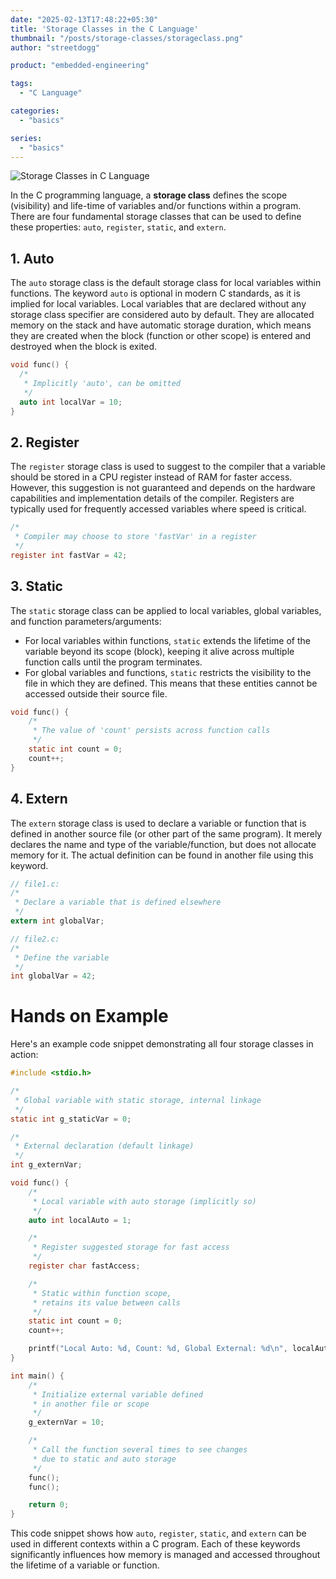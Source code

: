 ```yaml
---
date: "2025-02-13T17:48:22+05:30"
title: 'Storage Classes in the C Language'
thumbnail: "/posts/storage-classes/storageclass.png"
author: "streetdogg"

product: "embedded-engineering"

tags:
  - "C Language"

categories:
  - "basics"

series:
  - "basics"
---
```


![](/posts/storage-classes/storageclass.png "Storage Classes in C Language")

In the C programming language, a **storage class** defines the scope (visibility) and life-time of variables and/or functions within a program. There are four fundamental storage classes that can be used to define these properties: `auto`, `register`, `static`, and `extern`.

<!--more-->

## 1. Auto
The `auto` storage class is the default storage class for local variables within functions. The keyword `auto` is optional in modern C standards, as it is implied for local variables. Local variables that are declared without any storage class specifier are considered auto by default. They are allocated memory on the stack and have automatic storage duration, which means they are created when the block (function or other scope) is entered and destroyed when the block is exited.

```c
void func() {
  /*
   * Implicitly 'auto', can be omitted
   */
  auto int localVar = 10;
}
```

## 2. Register
The `register` storage class is used to suggest to the compiler that a variable should be stored in a CPU register instead of RAM for faster access. However, this suggestion is not guaranteed and depends on the hardware capabilities and implementation details of the compiler. Registers are typically used for frequently accessed variables where speed is critical.

```c
/*
 * Compiler may choose to store 'fastVar' in a register
 */
register int fastVar = 42;
```

## 3. Static
The `static` storage class can be applied to local variables, global variables, and function parameters/arguments:
- For local variables within functions, `static` extends the lifetime of the variable beyond its scope (block), keeping it alive across multiple function calls until the program terminates.
- For global variables and functions, `static` restricts the visibility to the file in which they are defined. This means that these entities cannot be accessed outside their source file.

```c
void func() {
    /*
     * The value of 'count' persists across function calls
     */
    static int count = 0;
    count++;
}
```

## 4. Extern
The `extern` storage class is used to declare a variable or function that is defined in another source file (or other part of the same program). It merely declares the name and type of the variable/function, but does not allocate memory for it. The actual definition can be found in another file using this keyword.

```c
// file1.c:
/*
 * Declare a variable that is defined elsewhere
 */
extern int globalVar;
```

```c
// file2.c:
/*
 * Define the variable
 */
int globalVar = 42;
```



# Hands on Example
Here's an example code snippet demonstrating all four storage classes in action:

```c
#include <stdio.h>

/*
 * Global variable with static storage, internal linkage
 */
static int g_staticVar = 0;

/*
 * External declaration (default linkage)
 */
int g_externVar;

void func() {
    /*
     * Local variable with auto storage (implicitly so)
     */
    auto int localAuto = 1;

    /*
     * Register suggested storage for fast access
     */
    register char fastAccess;

    /*
     * Static within function scope,
     * retains its value between calls
     */
    static int count = 0;
    count++;

    printf("Local Auto: %d, Count: %d, Global External: %d\n", localAuto, count, g_externVar);
}

int main() {
    /*
     * Initialize external variable defined
     * in another file or scope
     */
    g_externVar = 10;

    /*
     * Call the function several times to see changes
     * due to static and auto storage
     */
    func();
    func();

    return 0;
}
```

This code snippet shows how `auto`, `register`, `static`, and `extern` can be used in different contexts within a C program. Each of these keywords significantly influences how memory is managed and accessed throughout the lifetime of a variable or function.
